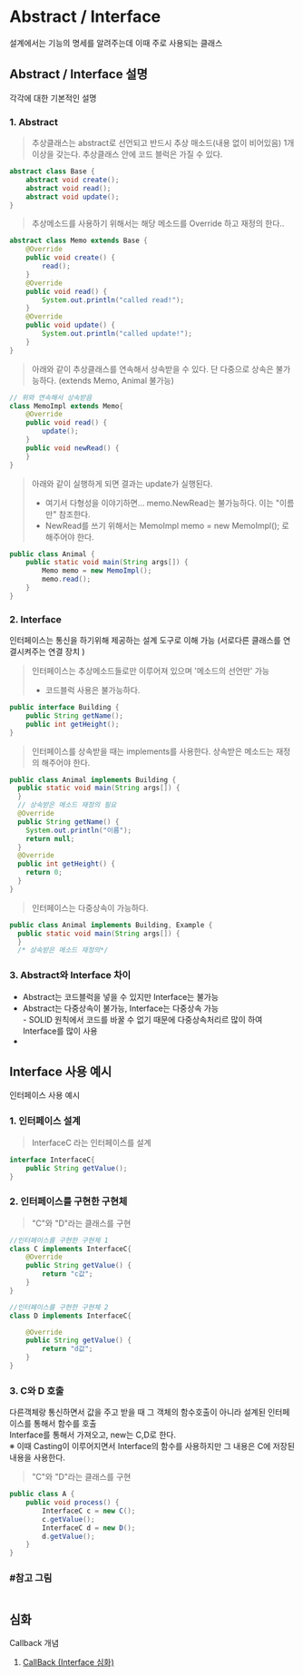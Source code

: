 # Abstract / Interface
설계에서는 기능의 명세를 알려주는데 이때 주로 사용되는 클래스


## Abstract / Interface 설명
각각에 대한 기본적인 설명
### 1. __Abstract__
> 추상클래스는 abstract로 선언되고 반드시 추상 매소드(내용 없이 비어있음) 1개 이상을 갖는다.
> 추상클래스 안에 코드 블럭은 가질 수 있다.

```java
abstract class Base {
	abstract void create();
	abstract void read();
	abstract void update();
}
```
> 추상메소드를 사용하기 위해서는 해당 메소드를 Override 하고 재정의 한다..

```java
abstract class Memo extends Base {
	@Override
	public void create() {
		read();
	}
	@Override
	public void read() {
		System.out.println("called read!");
	}
	@Override
	public void update() {
		System.out.println("called update!");
	}
}
```
> 아래와 같이 추상클래스를 연속해서 상속받을 수 있다.
> 단 다중으로 상속은 불가능하다. (extends Memo, Animal 불가능)

```java
// 위와 연속해서 상속받음
class MemoImpl extends Memo{
	@Override
	public void read() {
		update();
	}
	public void newRead() {
	}
}
```
> 아래와 같이 실행하게 되면 결과는 update가 실행된다.</br>
> - 여기서 다형성을 이야기하면... memo.NewRead는 불가능하다. 이는 "이름만" 참조한다.</br>
> - NewRead를 쓰기 위해서는 MemoImpl memo = new MemoImpl(); 로 해주어야 한다.

```java
public class Animal {
	public static void main(String args[]) {
		Memo memo = new MemoImpl();
		memo.read();
	}
}
```
### 2. __Interface__
인터페이스는 통신을 하기위해 제공하는 설계 도구로 이해 가능 (서로다른 클래스를 연결시켜주는 연결 장치 )</br>

> 인터페이스는 추상메소드들로만 이루어져 있으며 '메소드의 선언만' 가능 </br>
> - 코드블럭 사용은 불가능하다.

```java
public interface Building {
	public String getName();
	public int getHeight();
}
```
> 인터페이스를 상속받을 때는 implements를 사용한다.
> 상속받은 메소드는 재정의 해주어야 한다.

```java
public class Animal implements Building {
  public static void main(String args[]) {
  }
  // 상속받은 메소드 재정의 필요
  @Override
  public String getName() {
    System.out.println("이름");
    return null;
  }
  @Override
  public int getHeight() {
    return 0;
  }
}
```
> 인터페이스는 다중상속이 가능하다.

```java
public class Animal implements Building, Example {
  public static void main(String args[]) {
  }
  /* 상속받은 메소드 재정의*/
```

### 3. __Abstract와 Interface 차이__
* Abstract는 코드블럭을 넣을 수 있지만 Interface는 불가능
* Abstract는 다중상속이 불가능, Interface는 다중상속 가능</br>- SOLID 원칙에서 코드를 바꿀 수 없기 때문에 다중상속처리르 많이 하여 Interface를 많이 사용
*

## Interface 사용 예시
인터페이스 사용 예시
### 1. __인터페이스 설계__
>InterfaceC 라는 인터페이스를 설계

```java
interface InterfaceC{
	public String getValue();
}
```

### 2. __인터페이스를 구현한 구현체__
> "C"와 "D"라는 클래스를 구현

```java
//인터페이스를 구현한 구현체 1
class C implements InterfaceC{
	@Override
	public String getValue() {
		return "c값";
	}
}

//인터페이스를 구현한 구현체 2
class D implements InterfaceC{

	@Override
	public String getValue() {
		return "d값";
	}
}
```

### 3. __C와 D 호출__
다른객체랑 통신하면서 값을 주고 받을 때 그 객체의 함수호출이 아니라 설계된 인터페이스를 통해서 함수를 호출
</br> Interface를 통해서 가져오고, new는 C,D로  한다.
</br> ※ 이때 Casting이 이루어지면서 Interface의 함수를 사용하지만 그 내용은 C에 저장된 내용을 사용한다.
> "C"와 "D"라는 클래스를 구현
```java
public class A {
	public void process() {
		InterfaceC c = new C();
		c.getValue();
		InterfaceC d = new D();
		d.getValue();
	}
}
```
### #참고 그림
![]()

## 심화
Callback 개념
1. [CallBack (Interface 심화)](링크)
